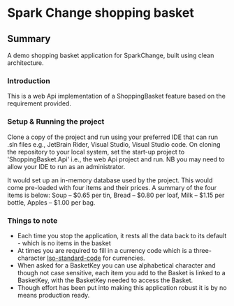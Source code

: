 # Spark Change shopping basket
## Summary
A demo shopping basket application for SparkChange, built using clean architecture.

### Introduction
This is a web Api implementation of a ShoppingBasket feature based on the requirement provided.

### Setup & Running the project
Clone a copy of the project and run using your preferred IDE that can run .sln files
e.g., JetBrain Rider, Visual Studio, Visual Studio code.
On cloning the repository to your local system, set the start-up project to 'ShoppingBasket.Api'
i.e., the web Api project and run. NB you may need to allow your IDE to run as an administrator.

It would set up an in-memory database used by the project. This would come pre-loaded with four items and their prices.
A summary of the four items is below:
Soup – $0.65 per tin, Bread – $0.80 per loaf, Milk – $1.15 per bottle, Apples – $1.00 per bag.

### Things to note
- Each time you stop the application, it rests all the data back to its default - which is no items in the basket
- At times you are required to fill in a currency code which is a three-character [Iso-standard-code](https://en.wikipedia.org/wiki/ISO_4217) for currencies.
- When asked for a BasketKey you can use alphabetical character and though not case sensitive, each item you add to the Basket is 
linked to a BasketKey, with the BasketKey needed to access the Basket.
- Though effort has been put into making this application robust it is by no means production ready.

